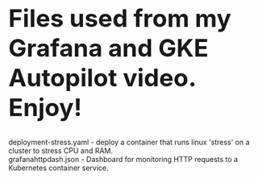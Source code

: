 <b><font size="26">Files used from my Grafana and GKE Autopilot video. Enjoy!</font></b><br><br>

deployment-stress.yaml - deploy a container that runs linux 'stress' on a cluster to stress CPU and RAM.<br>
grafanahttpdash.json - Dashboard for monitoring HTTP requests to a Kubernetes container service.

